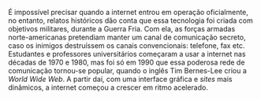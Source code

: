 É impossível precisar quando a internet entrou em operação oficialmente, no entanto, relatos históricos dão conta que essa tecnologia foi criada com objetivos militares, durante a Guerra Fria. Com ela, as forças armadas norte-americanas pretendiam manter um canal de comunicação secreto, caso os inimigos destruíssem os canais convencionais: telefone, fax etc. Estudantes e professores universitários começaram a usar a internet nas décadas de 1970 e 1980, mas foi só em 1990 que essa poderosa rede de comunicação tornou-se popular, quando o inglês Tim Bernes-Lee criou a _World Wide Web_. A partir daí, com uma interface gráfica e _sites_ mais dinâmicos, a internet começou a crescer em ritmo acelerado.